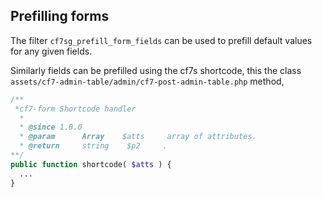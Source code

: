 ## Prefilling forms

The filter `cf7sg_prefill_form_fields` can be used to prefill default values for any given fields.  

Similarly  fields can be prefilled using the cf7s shortcode, this the class `assets/cf7-admin-table/admin/cf7-post-admin-table.php` method,

```php
/**
 *cf7-form Shortcode handler
  *
  * @since 1.0.0
  * @param      Array    $atts     array of attributes.
  * @return     string    $p2     .
**/
public function shortcode( $atts ) {
  ...
}

```